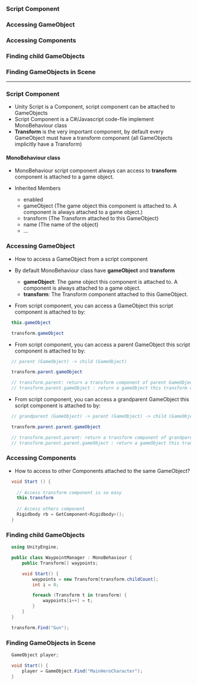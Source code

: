 ### Script Component
### Accessing GameObject
### Accessing Components
### Finding child GameObjects
### Finding GameObjects in Scene
-----------------------------------------

### Script Component
  * Unity Script is a Component, script component can be attached to GameObjects
  * Script Component is a C#/Javascript code-file implement MonoBehaviour class
  * **Transform** is the very important component, by default every GameObject must have a transform component (all GameObjects implicitly have a Transform)
  
#### MonoBehaviour class

  * MonoBehaviour script component always can access to **transform** component is attached to a game object.

  * Inherited Members
    * enabled
    * gameObject (The game object this component is attached to. A component is always attached to a game object.)
    * transform	(The Transform attached to this GameObject)
    * name (The name of the object)
    * ...

### Accessing GameObject
  * How to access a GameObject from a script component
  
  * By default MonoBehaviour class have **gameObject** and **transform**
    * **gameObject**: The game object this component is attached to. A component is always attached to a game object.
    * **transform**: The Transform component attached to this GameObject.
    
  * From script component, you can access a GameObject this script component is attached to by:
  
  ```c#
    this.gameObject

    transform.gameObject
  ```
  
  * From script component, you can access a parent GameObject this script component is attached to by:
  
  ```c#
    // parent (GameObject) -> child (GameObject)

    transform.parent.gameObject

    // transform.parent: return a transform component of parent GameObject
    // transform.parent.gameObject : return a gameObject this transform component is attached
  
  ```
  
  * From script component, you can access a grandparent GameObject this script component is attached to by:
  
  ```c#
    // grandparent (GameObject) -> parent (GameObject) -> child (GameObject)

    transform.parent.parent.gameObject

    // transform.parent.parent: return a transform component of grandparent GameObject
    // transform.parent.parent.gameObject : return a gameObject this transform component is attached
  
  ```
  
### Accessing Components
  * How to access to other Components attached to the same GameObject?
  
  ```c#
    void Start () {
    
      // Access transform component is so easy
      this.transform
    
      // Access others component
      Rigidbody rb = GetComponent<Rigidbody>();
    }
  ```
  
### Finding child GameObjects

  ```c#
    using UnityEngine;

    public class WaypointManager : MonoBehaviour {
        public Transform[] waypoints;

        void Start() {
            waypoints = new Transform[transform.childCount];
            int i = 0;

            foreach (Transform t in transform) {
                waypoints[i++] = t;
            }
        }
    }
  ```

  ```c#
    transform.Find("Gun");
  ```

### Finding GameObjects in Scene

  ```c#
    GameObject player;

    void Start() {
        player = GameObject.Find("MainHeroCharacter");
    }

  ```









  
